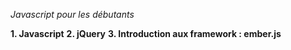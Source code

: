 *Javascript pour les débutants*

**1. Javascript**
**2. jQuery**
**3. Introduction aux framework : ember.js**